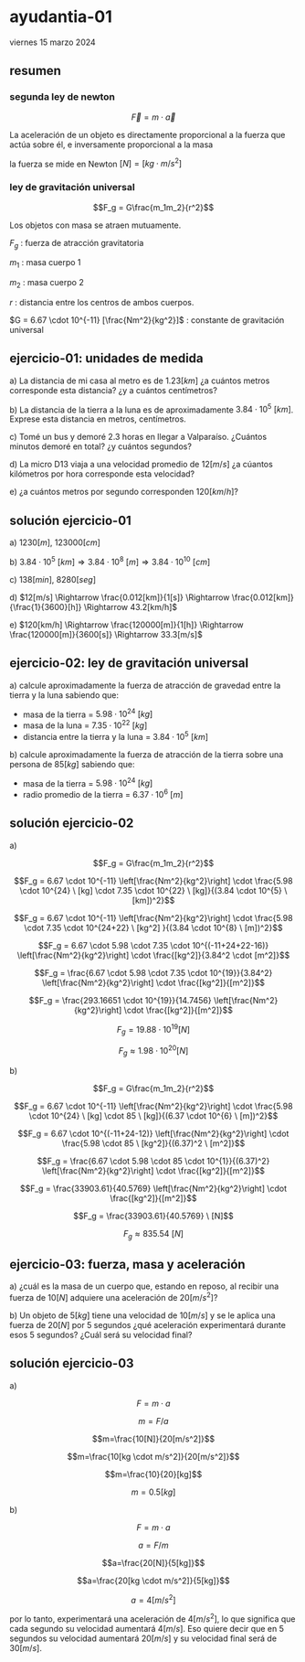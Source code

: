 # ayudantia-01

viernes 15 marzo 2024

## resumen

### segunda ley de newton

$$\vec{F} = m \cdot \vec{a}$$

La aceleración de un objeto es directamente proporcional a la fuerza que actúa sobre él, e inversamente proporcional a la masa

la fuerza se mide en Newton $[N] = [kg \cdot m/s^2]$

### ley de gravitación universal

$$F_g = G\frac{m_1m_2}{r^2}$$

Los objetos con masa se atraen mutuamente.

$F_g$ : fuerza de atracción gravitatoria

$m_1$ : masa cuerpo 1

$m_2$ : masa cuerpo 2

$r$ : distancia entre los centros de ambos cuerpos.

$G = 6.67 \cdot 10^{-11} [\frac{Nm^2}{kg^2}]$ : constante de gravitación universal

## ejercicio-01: unidades de medida

a) La distancia de mi casa al metro es de $1.23[km]$ ¿a cuántos metros corresponde esta distancia? ¿y a cuántos centímetros?

b) La distancia de la tierra a la luna es de aproximadamente $3.84 \cdot 10^{5} \ [km]$. Exprese esta distancia en metros, centímetros.

c) Tomé un bus y demoré 2.3 horas en llegar a Valparaíso. ¿Cuántos minutos demoré en total? ¿y cuántos segundos?

d) La micro D13 viaja a una velocidad promedio de $12[m/s]$ ¿a cúantos kilómetros por hora corresponde esta velocidad?

e) ¿a cuántos metros por segundo corresponden $120[km/h]$?

## solución ejercicio-01

a) $1230[m]$, $123000[cm]$

b) $3.84 \cdot 10^{5} \ [km] \Rightarrow 3.84 \cdot 10^{8} \ [m] \Rightarrow 3.84 \cdot 10^{10} \ [cm]$

c) $138[min]$, $8280 [seg]$

d) $12[m/s] \Rightarrow \frac{0.012[km]}{1[s]} \Rightarrow \frac{0.012[km]}{\frac{1}{3600}[h]} \Rightarrow 43.2[km/h]$

e) $120[km/h] \Rightarrow \frac{120000[m]}{1[h]} \Rightarrow \frac{120000[m]}{3600[s]} \Rightarrow 33.3[m/s]$

## ejercicio-02: ley de gravitación universal

a) calcule aproximadamente la fuerza de atracción de gravedad entre la tierra y la luna sabiendo que:

- masa de la tierra = $5.98 \cdot 10^{24} \ [kg]$
- masa de la luna = $7.35 \cdot 10^{22} \ [kg]$
- distancia entre la tierra y la luna = $3.84 \cdot 10^{5} \ [km]$

b) calcule aproximadamente la fuerza de atracción de la tierra sobre una persona de $85[kg]$ sabiendo que:

- masa de la tierra = $5.98 \cdot 10^{24} \ [kg]$
- radio promedio de la tierra = $6.37 \cdot 10^{6} \ [m]$

## solución ejercicio-02

a)

$$F_g = G\frac{m_1m_2}{r^2}$$

$$F_g =  6.67 \cdot 10^{-11} \left[\frac{Nm^2}{kg^2}\right] \cdot \frac{5.98 \cdot 10^{24} \ [kg] \cdot 7.35 \cdot 10^{22} \ [kg]}{(3.84 \cdot 10^{5} \ [km])^2}$$

$$F_g =  6.67 \cdot 10^{-11} \left[\frac{Nm^2}{kg^2}\right] \cdot \frac{5.98 \cdot 7.35 \cdot 10^{24+22} \ [kg^2] }{(3.84 \cdot 10^{8} \ [m])^2}$$

$$F_g =  6.67 \cdot 5.98 \cdot 7.35 \cdot 10^{(-11+24+22-16)} \left[\frac{Nm^2}{kg^2}\right] \cdot \frac{[kg^2]}{3.84^2 \cdot  [m^2]}$$

$$F_g =  \frac{6.67 \cdot 5.98 \cdot 7.35 \cdot 10^{19}}{3.84^2} \left[\frac{Nm^2}{kg^2}\right] \cdot \frac{[kg^2]}{[m^2]}$$

$$F_g =  \frac{293.16651 \cdot 10^{19}}{14.7456} \left[\frac{Nm^2}{kg^2}\right] \cdot \frac{[kg^2]}{[m^2]}$$

$$F_g = 19.88 \cdot 10^{19} [N]$$

$$F_g \approx 1.98 \cdot 10^{20} [N]$$

b)

$$F_g = G\frac{m_1m_2}{r^2}$$

$$F_g =  6.67 \cdot 10^{-11} \left[\frac{Nm^2}{kg^2}\right] \cdot \frac{5.98 \cdot 10^{24} \ [kg] \cdot 85 \ [kg]}{(6.37 \cdot 10^{6} \ [m])^2}$$

$$F_g =  6.67 \cdot 10^{(-11+24-12)} \left[\frac{Nm^2}{kg^2}\right] \cdot \frac{5.98 \cdot 85 \ [kg^2]}{(6.37)^2 \ [m^2]}$$

$$F_g =  \frac{6.67 \cdot 5.98 \cdot 85 \cdot 10^{1}}{(6.37)^2} \left[\frac{Nm^2}{kg^2}\right] \cdot \frac{[kg^2]}{[m^2]}$$

$$F_g =  \frac{33903.61}{40.5769} \left[\frac{Nm^2}{kg^2}\right] \cdot \frac{[kg^2]}{[m^2]}$$

$$F_g = \frac{33903.61}{40.5769} \ [N]$$

$$F_g \approx 835.54 \ [N]$$

## ejercicio-03: fuerza, masa y aceleración

a) ¿cuál es la masa de un cuerpo que, estando en reposo, al recibir una fuerza de $10 [N]$ adquiere una aceleración de $20[m/s^2]$?

b) Un objeto de $5[kg]$ tiene una velocidad de $10[m/s]$ y se le aplica una fuerza de $20[N]$ por 5 segundos ¿qué aceleración experimentará durante esos 5 segundos? ¿Cuál será su velocidad final?

## solución ejercicio-03

a)

$$F=m \cdot a$$

$$m=F/a$$

$$m=\frac{10[N]}{20[m/s^2]}$$

$$m=\frac{10[kg \cdot m/s^2]}{20[m/s^2]}$$

$$m=\frac{10}{20}[kg]$$

$$m=0.5[kg]$$

b)

$$F=m \cdot a$$

$$a=F/m$$

$$a=\frac{20[N]}{5[kg]}$$

$$a=\frac{20[kg \cdot m/s^2]}{5[kg]}$$

$$a= 4[m/s^2]$$

por lo tanto, experimentará una aceleración de $4[m/s^2]$, lo que significa que cada segundo su velocidad aumentará $4[m/s]$. Eso quiere decir que en 5 segundos su velocidad aumentará $20[m/s]$ y su velocidad final será de $30[m/s]$.
